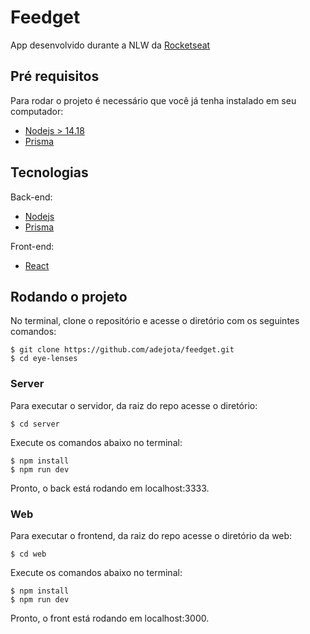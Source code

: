 # Feedget

App desenvolvido durante a NLW da [Rocketseat](https://github.com/Rocketseat/)

## Pré requisitos

Para rodar o projeto é necessário que você já tenha instalado em seu computador:

- [Nodejs > 14.18](https://nodejs.org/en/)
- [Prisma](https://www.prisma.io/)

## Tecnologias

Back-end:

- [Nodejs](https://nodejs.org/en/)
- [Prisma](https://www.prisma.io/)

Front-end:

- [React](https://reactjs.org/)

## Rodando o projeto

No terminal, clone o repositório e acesse o diretório com os seguintes comandos:

```
$ git clone https://github.com/adejota/feedget.git
$ cd eye-lenses
```

### Server

Para executar o servidor, da raiz do repo acesse o diretório:

```
$ cd server
```

Execute os comandos abaixo no terminal:

```
$ npm install
$ npm run dev
```

Pronto, o back está rodando em localhost:3333.

### Web

Para executar o frontend, da raiz do repo acesse o diretório da web:

```
$ cd web
```

Execute os comandos abaixo no terminal:

```
$ npm install
$ npm run dev
```

Pronto, o front está rodando em localhost:3000.
